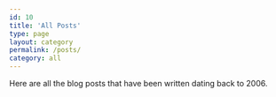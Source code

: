 ```yaml
---
id: 10
title: 'All Posts'
type: page
layout: category
permalink: /posts/
category: all
---
```

Here are all the blog posts that have been written dating back to 2006.